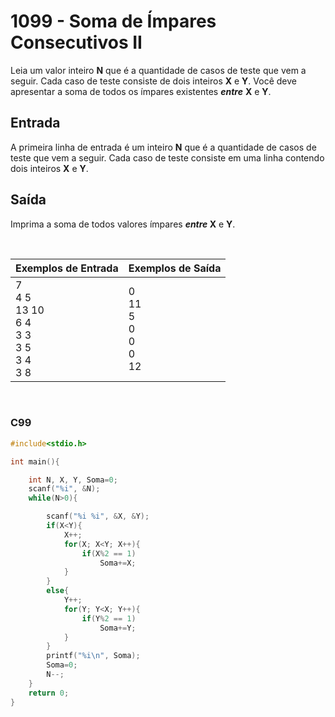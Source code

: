 1099 - Soma de Ímpares Consecutivos II
======================================

Leia um valor inteiro **N** que é a quantidade de casos de teste que vem a seguir. Cada caso de teste consiste de dois inteiros **X** e **Y**. Você deve apresentar a soma de todos os ímpares existentes _**entre**_ **X** e **Y**.

Entrada
-------

A primeira linha de entrada é um inteiro **N** que é a quantidade de casos de teste que vem a seguir. Cada caso de teste consiste em uma linha contendo dois inteiros **X** e **Y**.

Saída
-----

Imprima a soma de todos valores ímpares **_entre_ X** e **Y**.

&nbsp;

| Exemplos de Entrada | Exemplos de Saída |
|---------------------|-------------------|
| 7 <br/> 4 5 <br/> 13 10 <br/> 6 4 <br/> 3 3 <br/> 3 5 <br/> 3 4 <br/> 3 8 | 0 <br/> 11 <br/> 5 <br/> 0 <br/> 0 <br/> 0 <br/> 12 |

&nbsp;

### C99

```c
#include<stdio.h>

int main(){

	int N, X, Y, Soma=0;
	scanf("%i", &N);
	while(N>0){

		scanf("%i %i", &X, &Y);
		if(X<Y){
			X++;
			for(X; X<Y; X++){
				if(X%2 == 1)
					Soma+=X;
			}
		}
		else{
			Y++;
			for(Y; Y<X; Y++){
				if(Y%2 == 1)
					Soma+=Y;
			}
		}
		printf("%i\n", Soma);
		Soma=0;
		N--;
	}
	return 0;
}
```
